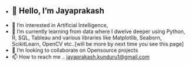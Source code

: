 - <h2>👋 Hello, I’m Jayaprakash </h2>
- 👀 I’m interested in Artificial Intelligence, 
- 🌱 I’m currently learning from data where I dwelve deeper using Python, R, SQL, Tableau and various libraries like Matplotlib, Seaborn, ScikitLearn, OpenCV etc..[will be more  by next time you see this page]
- 💞️ I’m looking to collaborate on Opensource projects
- 📫 How to reach me .. jayaprakash.kunduru1@gmail.com

<!---
Jayjake1/Jayjake1 is a ✨ special ✨ repository because its `README.md` (this file) appears on your GitHub profile.
You can click the Preview link to take a look at your changes.
--->
